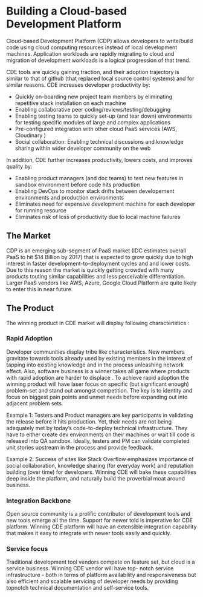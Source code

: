 
<h1> Building a Cloud-based Development Platform </h1> 


Cloud-based Development Platform (CDP) allows developers to write/build code using cloud computing resources instead of local development machines. Application workloads are rapidly migrating to cloud and migration of development workloads is a logical progression of that trend.

CDE tools are quickly gaining traction, and their adoption trajectory is similar to that of github (that replaced local source control systems) and for similar reasons. CDE increases developer productivity by:

- Quickly on-boarding new project team members by eliminating repetitive stack installation on each machine
- Enabling collaborative peer coding/reviews/testing/debugging
- Enabling testing teams to quickly set-up (and tear down) environments for testing specific modules of large and complex applications
- Pre-configured integration with other cloud PaaS services (AWS, Cloudinary  )
- Social collaboration: Enabling technical discussions and knowledge sharing within wider developer community on the web

In addition, CDE further increases productivity, lowers costs, and improves quality by:

- Enabling product managers (and doc teams) to test new features in sandbox environment before code hits production
- Enabling DevOps to monitor stack drifts between developement environments and production environments
- Eliminates need for expensive development machine for each developer for running resource
- Eliminates risk of loss of productivity due to local machine failures

<h2> The Market </h2>
CDP is an emerging sub-segment of PaaS market (IDC estimates overall PaaS to hit $14 Billion by 2017) that is expected to grow quickly due to high interest in faster development-to-deployment cycles and and lower costs. Due to this reason the market is quickly getting crowded with many products touting similar capabilities and less perceivable differentiation. Larger PaaS vendors like AWS, Azure, Google Cloud Platform are quite likely to enter this in near future.

<h2> The Product </h2>
The winning product in CDE market will display following characteristics  :

<h3> Rapid Adoption </h3>

Developer communities display tribe like characteristics. New members gravitate towards tools already used by existing members in the interest of tapping into existing knowledge and in the process unleashing network effect. Also, software business is a winner takes all game where products with rapid adoption are harder to displace . To achieve rapid adoption the winning product will have laser focus on specific (but significant enough) problem-set and stand out amongst competition. The key is to identity and focus on biggest pain points and unmet needs before expanding out into adjacent problem sets.

Example 1: Testers and Product managers are key participants in validating the release before it hits production. Yet, their needs are not being adequately met by today’s code-to-deploy technical infrastructure. They have to either create dev environments on their machines or wait till code is released into QA sandbox. Ideally, testers and PM can validate completed unit stories upstream in the process and provide feedback.

Example 2: Success of sites like Stack Overflow emphasizes importance of social collaboration, knowledge sharing (for everyday work) and reputation building (over time) for developers. Winning CDE will bake these capabilities deep inside the platform, and naturally build the proverbial moat around business.

<h3> Integration Backbone </h3>

Open source community is a prolific contributor of development tools and new tools emerge all the time. Support for newer told is imperative for CDE platform. Winning CDE platform will have an extensible integration capability that makes it easy to integrate with newer tools easily and quickly.

<h3> Service focus </h3>

Traditional development tool vendors compete on feature set, but cloud is a service business. Winning CDE vendor will have top- notch service infrastructure - both in terms of platform availability and responsiveness but also efficient and scalable servicing of developer needs by providing topnotch technical documentation and self-service tools.